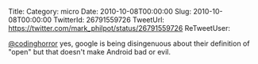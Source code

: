 Title: 
Category: micro
Date: 2010-10-08T00:00:00
Slug: 2010-10-08T00:00:00
TwitterId: 26791559726
TweetUrl: https://twitter.com/mark_philpot/status/26791559726
ReTweetUser: 

[@codinghorror](https://twitter.com/codinghorror) yes, google is being disingenuous about their definition of "open" but that doesn't make Android bad or evil.